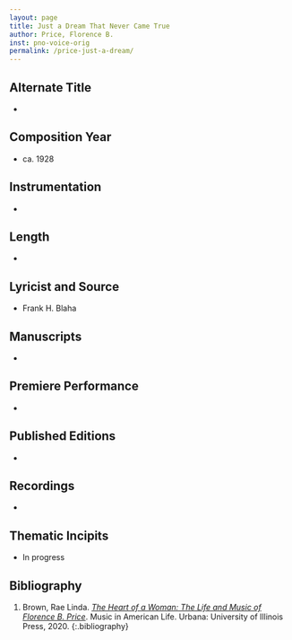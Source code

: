 ```yaml
---
layout: page
title: Just a Dream That Never Came True
author: Price, Florence B.
inst: pno-voice-orig
permalink: /price-just-a-dream/
---
```


## Alternate Title
- 

## Composition Year
- ca. 1928

## Instrumentation
- 

## Length
- 

## Lyricist and Source
- Frank H. Blaha

## Manuscripts
- 

## Premiere Performance
- 

## Published Editions
- 

## Recordings
- 

## Thematic Incipits
- In progress

## Bibliography
1. Brown, Rae Linda. <a href="https://www.worldcat.org/title/1122800180" target="_blank">*The Heart of a Woman: The Life and Music of Florence B. Price*</a>. Music in American Life. Urbana: University of Illinois Press, 2020.
{:.bibliography}